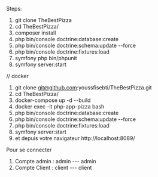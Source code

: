 Steps:

1. git clone TheBestPizza  
2. cd TheBestPizza/
3. composer install
4. php bin/console doctrine:database:create
5. php bin/console doctrine:schema:update --force
6. php bin/console doctrine:fixtures:load 
7. symfony php bin/phpunit 
8. symfony server:start 

// docker

1. git clone git@github.com:youssfisebti/TheBestPizza.git
2. cd TheBestPizza/
3. docker-compose up -d --build
4. docker exec -it php-app-pizza bash
5. php bin/console doctrine:database:create
6. php bin/console doctrine:schema:update --force
7. php bin/console doctrine:fixtures:load
8. symfony server:start
9. et depuis votre navigateur http://localhost:8089/

Pour se connecter
1. Compte admin :  admin --- admin
2. Compte Client : client --- client
